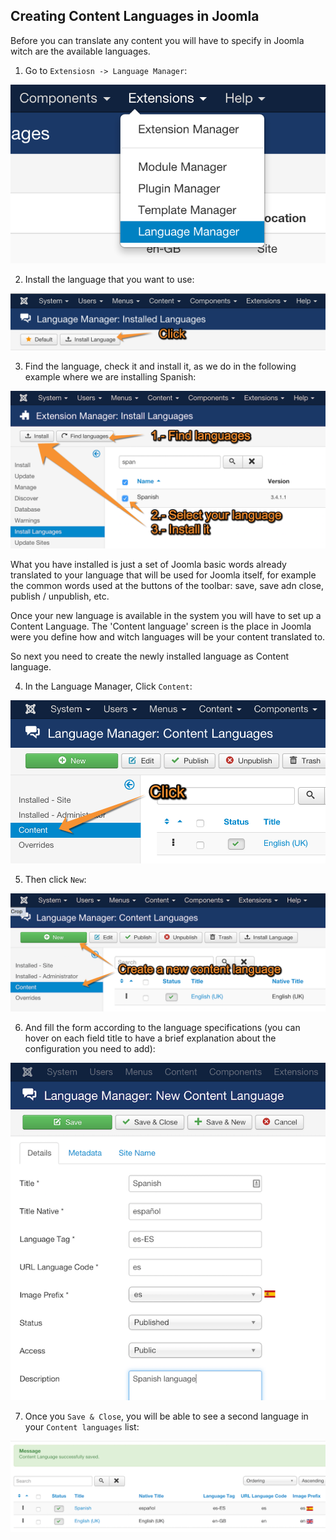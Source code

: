 ## Creating Content Languages in Joomla

Before you can translate any content you will have to specify in Joomla witch are the available languages.

1. Go to `Extensiosn -> Language Manager`:

<img src="./assets/img/translation/07.png" class="example" />

2. Install the language that you want to use:

<img src="./assets/img/translation/09.png" class="example" />

3. Find the language, check it and install it, as we do in the following example where we are installing Spanish:

<img src="./assets/img/translation/10.png" class="example" />

What you have installed is just a set of Joomla basic words already translated to your language that will be used for Joomla itself, for example the common words used at the buttons of the toolbar: save, save adn close, publish / unpublish, etc.

Once your new language is available in the system you will have to set up a Content Language. The 'Content language' screen is the place in Joomla were you define how and witch languages will be your content translated to.

So next you need to create the newly installed language as Content language.

4. In the Language Manager, Click `Content`:

<img src="./assets/img/translation/08.png" class="example" />

5. Then click `New`:

<img src="./assets/img/translation/11.png" class="example" />

6. And fill the form according to the language specifications (you can hover on each field title to have a brief explanation about the configuration you need to add):

<img src="./assets/img/translation/12.png" class="example" />

7. Once you `Save & Close`, you will be able to see a second language in your `Content languages` list:

<img src="./assets/img/translation/13.png" class="example" />

